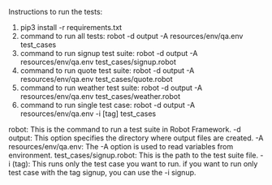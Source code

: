 Instructions to run the tests:
1. pip3 install -r requirements.txt
2. command to run all tests: robot -d output -A resources/env/qa.env test_cases
3. command to run signup test suite: robot -d output -A resources/env/qa.env test_cases/signup.robot
4. command to run quote test suite: robot -d output -A resources/env/qa.env test_cases/quote.robot
5. command to run weather test suite: robot -d output -A resources/env/qa.env test_cases/weather.robot
6. command to run single test case: robot -d output -A resources/env/qa.env -i [tag] test_cases


robot: This is the command to run a test suite in Robot Framework.
-d output: This option specifies the directory where output files are created. 
-A resources/env/qa.env: The -A option is used to read variables from environment.
test_cases/signup.robot: This is the path to the test suite file. 
-i (tag): This runs only the test case you want to run. if you want to run only test case with the tag signup, 
          you can use the -i signup. 



